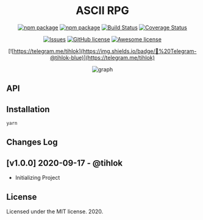 <h1 align="center">ASCII RPG</h1>

<div align="center">

[![npm package](https://img.shields.io/npm/v/@pixelfox/ascii-rpg?logo=npm&color=red)](https://www.npmjs.org/package/node-telegram-bot-api)
[![npm package](https://img.shields.io/david/PixelFoxGames/ascii-rpg)](https://www.npmjs.org/package/node-telegram-bot-api)
[![Build Status](https://travis-ci.org/PixelFoxGames/ascii-rpg.svg?branch=master)](https://travis-ci.org/PixelFoxGames/ascii-rpg)
[![Coverage Status](https://codecov.io/gh/PixelFoxGames/ascii-rpg/branch/master/graph/badge.svg)](https://codecov.io/gh/PixelFoxGames/ascii-rpg)

[![Issues](https://img.shields.io/github/issues/PixelFoxGames/ascii-rpg)](https://github.com/PixelFoxGames/ascii-rpg)
[![GitHub license](https://img.shields.io/github/license/PixelFoxGames/ascii-rpg)](https://github.com/PixelFoxGames/ascii-rpg)
[![Awesome license](https://img.shields.io/badge/bateries-included-orange)](https://github.com/PixelFoxGames/ascii-rpg)

[![https://telegram.me/tihlok](https://img.shields.io/badge/💬%20Telegram-@tihlok-blue)](https://telegram.me/tihlok)

<img src="https://codecov.io/gh/PixelFoxGames/ascii-rpg/branch/master/graphs/sunburst.svg" alt="graph"/>

</div>

## API

## Installation

```sh
yarn
```

## Changes Log

## [v1.0.0] 2020-09-17 - @tihlok
- Initializing Project

## License

Licensed under the MIT license. 2020.
